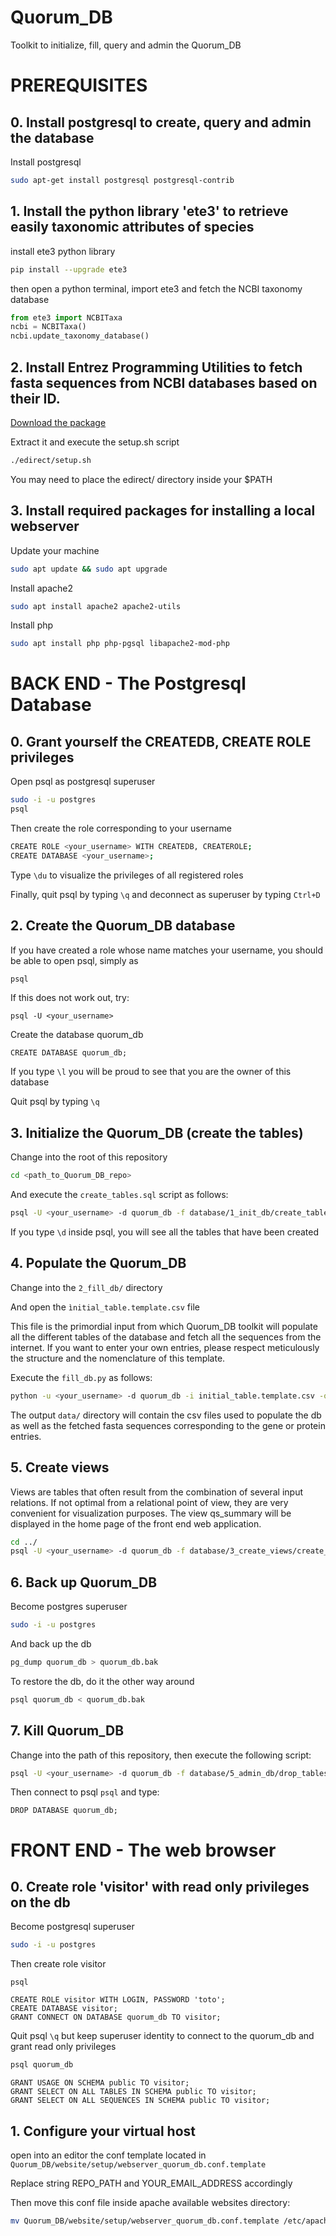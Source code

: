 Quorum_DB  
==============================

Toolkit to initialize, fill, query and admin the Quorum_DB


# PREREQUISITES

##  0. Install postgresql to create, query and admin the database

Install postgresql

```bash
sudo apt-get install postgresql postgresql-contrib
```

## 1. Install the python library 'ete3' to retrieve easily taxonomic attributes of species

install ete3 python library
```bash
pip install --upgrade ete3
```
then open a python terminal, import ete3 and fetch the NCBI taxonomy database

```python
from ete3 import NCBITaxa
ncbi = NCBITaxa()
ncbi.update_taxonomy_database()
```

## 2. Install Entrez Programming Utilities to fetch fasta sequences from NCBI databases based on their ID.

[Download the package](http://ftp.ncbi.nlm.nih.gov/entrez/entrezdirect/edirect.tar.gz)

Extract it and execute the setup.sh script

```bash
./edirect/setup.sh
````

You may need to place the edirect/ directory inside your $PATH

## 3. Install required packages for installing a local webserver

Update your machine

```bash
sudo apt update && sudo apt upgrade
```

Install apache2

```bash
sudo apt install apache2 apache2-utils
```

Install php

```bash
sudo apt install php php-pgsql libapache2-mod-php
```

# BACK END - The Postgresql Database

## 0. Grant yourself the CREATEDB, CREATE ROLE privileges

Open psql as postgresql superuser

```bash
sudo -i -u postgres
psql
```

Then create the role corresponding to your username

```bash
CREATE ROLE <your_username> WITH CREATEDB, CREATEROLE;
CREATE DATABASE <your_username>;
```

Type ```\du``` to visualize the privileges of all registered roles

Finally, quit psql by typing ```\q``` and deconnect as superuser by typing ```Ctrl+D```

## 2. Create the Quorum_DB database

If you have created a role whose name matches your username, you should be able to open psql, simply as

```bash
psql
```

If this does not work out, try:

```
psql -U <your_username>
```

Create the database quorum_db

```psql
CREATE DATABASE quorum_db;
```

If you type ```\l``` you will be proud to see that you are the owner of this database

Quit psql by typing ```\q```

## 3. Initialize the Quorum_DB (create the tables)

Change into the root of this repository

```bash
cd <path_to_Quorum_DB_repo>
```

And execute the ```create_tables.sql``` script as follows:

```bash
psql -U <your_username> -d quorum_db -f database/1_init_db/create_tables.sql
```

If you type ```\d``` inside psql, you will see all the tables that have been created

## 4. Populate the Quorum_DB

Change into the ```2_fill_db/``` directory

And open the ```ìnitial_table.template.csv``` file

This file is the primordial input from which Quorum_DB toolkit will populate all the different tables of the database and fetch all the sequences from the internet. If you want to enter your own entries, please respect meticulously the structure and the nomenclature of this template.

Execute the ```fill_db.py``` as follows:

```bash
python -u <your_username> -d quorum_db -i initial_table.template.csv -o ../../website/data
```

The output ```data/``` directory will contain the csv files used to populate the db as well as the fetched fasta sequences corresponding to the gene or protein entries.

## 5. Create views

Views are tables that often result from the combination of several input relations. If not optimal from a relational point of view, they are very convenient for visualization purposes. The view qs_summary will be displayed in the home page of the front end web application.

```bash
cd ../
psql -U <your_username> -d quorum_db -f database/3_create_views/create_views.sql
```

## 6. Back up Quorum_DB

Become postgres superuser

```bash
sudo -i -u postgres
```

And back up the db

```bash
pg_dump quorum_db > quorum_db.bak
```

To restore the db, do it the other way around

```bash
psql quorum_db < quorum_db.bak
```

## 7. Kill Quorum_DB

Change into the path of this repository, then execute the following script:

```bash
psql -U <your_username> -d quorum_db -f database/5_admin_db/drop_tables.sql
```

Then connect to psql ```psql``` and type:

```psql
DROP DATABASE quorum_db;
```

# FRONT END - The web browser

## 0. Create role 'visitor' with read only privileges on the db

Become postgresql superuser

```bash
sudo -i -u postgres
```

Then create role visitor

```psql```

```psql
CREATE ROLE visitor WITH LOGIN, PASSWORD 'toto';
CREATE DATABASE visitor;
GRANT CONNECT ON DATABASE quorum_db TO visitor;
```

Quit psql ```\q``` but keep superuser identity to connect to the quorum_db and grant read only privileges 

```bash
psql quorum_db
```

```psql
GRANT USAGE ON SCHEMA public TO visitor;
GRANT SELECT ON ALL TABLES IN SCHEMA public TO visitor;
GRANT SELECT ON ALL SEQUENCES IN SCHEMA public TO visitor;
```

## 1. Configure your virtual host

open into an editor the conf template located in ```Quorum_DB/website/setup/webserver_quorum_db.conf.template```

Replace string REPO_PATH and YOUR_EMAIL_ADDRESS accordingly

Then move this conf file inside apache available websites directory:

```bash
mv Quorum_DB/website/setup/webserver_quorum_db.conf.template /etc/apache2/sites-available/webserver_quorum_db.conf
```


